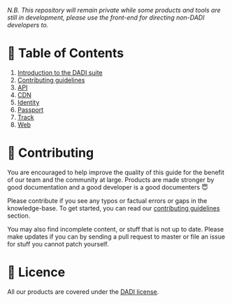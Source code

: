 *N.B. This repository will remain private while some products and tools are still in development, please use the front-end for directing non-DADI developers to.*

# 📖 Table of Contents

1. [Introduction to the DADI suite](#)
2. [Contributing guidelines](./CONTRIBUTING.md)
3. [API](./api/)
4. [CDN](./cdn)
5. [Identity](./identity)
6. [Passport](./passport)
7. [Track](./identity)
8. [Web](./web/)

# 📝 Contributing

You are encouraged to help improve the quality of this guide for the benefit of our team and the community at large. Products are made stronger by good documentation and a good developer is a good documenters 😇

Please contribute if you see any typos or factual errors or gaps in the knowledge-base. To get started, you can read our [contributing guidelines](./CONTRIBUTING.md) section.

You may also find incomplete content, or stuff that is not up to date. Please make updates if you can by sending a pull request to master or file an issue for stuff you cannot patch yourself.

# 📎 Licence

All our products are covered under the [DADI license](https://github.com/dadi/docs/blob/master/LICENSE.md).